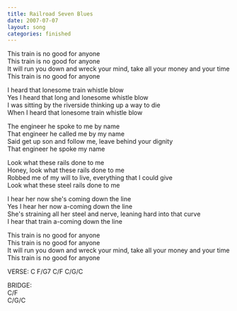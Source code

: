 ```yaml
---
title: Railroad Seven Blues
date: 2007-07-07
layout: song
categories: finished
---
```

This train is no good for anyone  
This train is no good for anyone  
It will run you down and wreck your mind, take all your money and your time  
This train is no good for anyone

I heard that lonesome train whistle blow  
Yes I heard that long and lonesome whistle blow  
I was sitting by the riverside thinking up a way to die  
When I heard that lonesome train whistle blow

The engineer he spoke to me by name  
That engineer he called me by my name  
Said get up son and follow me, leave behind your dignity  
That engineer he spoke my name

Look what these rails done to me  
Honey, look what these rails done to me  
Robbed me of my will to live, everything that I could give  
Look what these steel rails done to me

I hear her now she's coming down the line  
Yes I hear her now a-coming down the line  
She's straining all her steel and nerve, leaning hard into that curve  
I hear that train a-coming down the line

This train is no good for anyone  
This train is no good for anyone  
It will run you down and wreck your mind, take all your money and your time  
This train is no good for anyone
<div class="chords">VERSE:  
C  
F/G7  
C/F  
C/G/C  

BRIDGE:  
C/F  
C/G/C</div>
